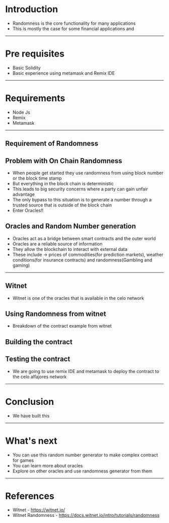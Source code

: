 # Introduction
- Randomness is the core functionality for many applications
- This is mostly the case for some financial applications and 
---
# Pre requisites
- Basic Solidity
- Basic experience using metamask and Remix IDE 
---
# Requirements
- Node Js
- Remix
- Metamask
---
## Requirement of Randomness
## Problem with On Chain Randomness
- When people get started they use randomness from using block number or the block time stamp
- But everything in the block chain is deterministic
- This leads to big security concerns where a party can gain unfair advantage
- The only bypass to this situation is to generate a number through a trusted source that is outside of the block chain
- Enter Oracles!!
## Oracles and Random Number generation
- Oracles act as a bridge between smart contracts and the outer world
- Oracles are a reliable source of information
- They allow the blockchain to interact with external data
- These include -> prices of commodities(for prediction markets), weather conditions(for insurance contracts) and randomness(Gambling and gaming)
---
## Witnet
- Witnet is one of the oracles that is available in the celo network 
## Using Randomness from witnet
- Breakdown of the contract example from witnet
## Building the contract
## Testing the contract
- We are going to use remix IDE and metamask to deploy the contract to the celo alfajores network
---
# Conclusion
- We have built this  
---
# What's next
-  You can use this random number generator to make complex contract for games
- You can learn more about oracles
- Explore on other oracles and use randomness generator from them
---
# References
- Witnet - https://witnet.io/
- Witnet Randomness - https://docs.witnet.io/intro/tutorials/randomness
